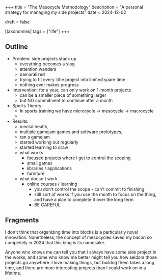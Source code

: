+++
title = "The Mesocycle Methodology"
description = "A personal strategy for managing my side projects"
date = 2024-12-02

draft = false

[taxonomies]
tags = ["life"]
+++

## Outline

- Problem: side projects stack up
  - everything becomes a slog
  - attention wanders
  - demoralized
  - trying to fit every little project into limited spare time
  - nothing ever makes progress
- Intervention: for a year, can only work on 1-month projects
  - can be a smaller piece of something larger
  - but NO commitment to continue after a month
- Sports Theory:
  - In sports training we have microcycle -> mesocycle -> macrocycle
  -
- Results:
  - mental health,
  - multiple gamejam games and software prototypes,
  - ran a gamejam
  - started working out regularly
  - started learning to draw
  - what works
    - focused projects where I get to control the scoping
    - small games
    - libraries / applications
    - furniture
  - what doesn't work
    - online courses / learning
      - you don't control the scope - can't commit to finishing
      - still sort of works if you use the month to focus on the thing, and have
        a plan to complete it over the long term
      - BE CAREFUL

## Fragments

I don't think that organizing time into blocks is a particularly novel
innovation. Nonetheless, the concept of mesocycles saved my bacon so completely
in 2024 that this blog is its namesake.

Anyone who knows me can tell you that I always have some side project in the
works, and some who know me better might tell you how seldom those projects go
anywhere. I love making things, but buildng them takes a long time, and there
are more interesting projects than I could work on in a lifetime.
